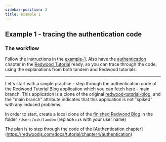 ```yaml
---
sidebar-position: 2
title: example 1
---
```


## Example 1 - tracing the authentication code

### The workflow

Follow the instructions in the [example-1](https://rw-community.org/how-to/debugging/chrome/chrome). Also have the [authentication](https://redwoodjs.com/docs/tutorial/chapter4/authentication) chapter in the [Redwood Tutorial](https://redwoodjs.com/docs/tutorial/foreword) ready, so you can trace through the code, using the explanations from both tandem and Redwood tutorials.

---

Let's start with a simple practice - step through the authentication code of the Redwood Tutorial Blog application which you can fetch [here](https://github.com/adriatic/tandem-tutorial-samples) - main branch. This application is a clone of the original [redwood-tutorial-blog](https://github.com/redwoodjs/redwood-tutorial), and the "main branch" attribute indicates that this application is not "spiked" with any induced problems.

In order to start, create a local clone of the [finished Redwood Blog](https://github.com/adriatic/tandem-tutorial-samples) in the folder `/Users/nik/tandem` (replace `nik` with your user name)


The plan is to step through the code of the [Authentication chapter] (https://redwoodjs.com/docs/tutorial/chapter4/authentication)


